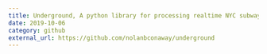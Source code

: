 ```yaml
---
title: Underground, A python library for processing realtime NYC subway data.
date: 2019-10-06
category: github
external_url: https://github.com/nolanbconaway/underground
---
```


